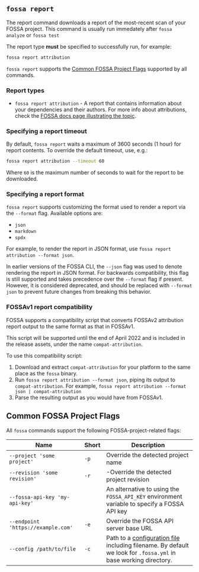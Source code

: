 ## `fossa report`

The report command downloads a report of the most-recent scan of your FOSSA project. This command is usually run immedately after `fossa analyze` or `fossa test`

The report type **must** be specified to successfully run, for example:

```sh
fossa report attribution
```

`fossa report` supports the [Common FOSSA Project Flags](#common-fossa-project-flags) supported by all commands.

### Report types

- `fossa report attribution` - A report that contains information about your dependencies and their authors. For more info about attributions, check the [FOSSA docs page illustrating the topic](https://docs.fossa.com/docs/generating-reports).

### Specifying a report timeout

By default, `fossa report` waits a maximum of 3600 seconds (1 hour) for report contents. To override the default timeout, use, e.g.:

```sh
fossa report attribution --timeout 60
```

Where `60` is the maximum number of seconds to wait for the report to be downloaded.

### Specifying a report format

`fossa report` supports customizing the format used to render a report via the `--format` flag.
Available options are:
- `json`
- `markdown`
- `spdx`

For example, to render the report in JSON format, use `fossa report attribution --format json`.

In earlier versions of the FOSSA CLI, the `--json` flag was used to denote rendering the report in JSON format.
For backwards compatibility, this flag is still supported and takes precedence over the `--format` flag if present.  However, it is considered deprecated, and should be replaced with `--format json` to prevent future changes from breaking this behavior.

### FOSSAv1 report compatibility

FOSSA supports a compatibility script that converts FOSSAv2 attribution report output to the same format as that in FOSSAv1.

This script will be supported until the end of April 2022 and is included in the release assets, under the name `compat-attribution`.

To use this compatibility script:

1. Download and extract `compat-attribution` for your platform to the same place as the `fossa` binary.
2. Run `fossa report attribution --format json`, piping its output to `compat-attribution`.
   For example, `fossa report attribution --format json | compat-attribution`
3. Parse the resulting output as you would have from FOSSAv1.

## Common FOSSA Project Flags

All `fossa` commands support the following FOSSA-project-related flags:

| Name                               | Short | Description                                                                                                                                            |
| ---------------------------------- | ----- | ------------------------------------------------------------------------------------------------------------------------------------------------------ |
| `--project 'some project'`         | `-p`  | Override the detected project name                                                                                                                     |
| `--revision 'some revision'`       | `-r`  | -Override the detected project revision                                                                                                                |
| `--fossa-api-key 'my-api-key'`     |       | An alternative to using the `FOSSA_API_KEY` environment variable to specify a FOSSA API key                                                            |
| `--endpoint 'https://example.com'` | `-e`  | Override the FOSSA API server base URL                                                                                                                 |
| `--config /path/to/file`           | `-c`  | Path to a [configuration file](../files/fossa-yml.md) including filename. By default we look for `.fossa.yml` in base working directory. |
